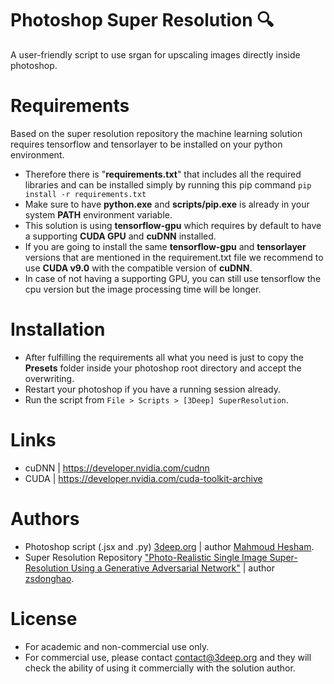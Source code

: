 # Photoshop Super Resolution :mag:
A user-friendly script to use srgan for upscaling images directly inside photoshop.

# Requirements
Based on the super resolution repository the machine learning solution requires tensorflow and tensorlayer to be installed on your python environment.

* Therefore there is "**requirements.txt**" that includes all the required libraries and can be installed simply by running this pip command
`pip install -r requirements.txt`
* Make sure to have **python.exe** and **scripts/pip.exe** is already in your system **PATH** environment variable.
* This solution is using **tensorflow-gpu** which requires by default to have a supporting **CUDA GPU** and **cuDNN** installed.
* If you are going to install the same **tensorflow-gpu** and **tensorlayer** versions that are mentioned in the requirement.txt file we recommend to use **CUDA v9.0** with the compatible version of **cuDNN**.
* In case of not having a supporting GPU, you can still use tensorflow the cpu version but the image processing time will be longer.

# Installation
* After fulfilling the requirements all what you need is just to copy the **Presets** folder inside your photoshop root directory and accept the overwriting.
* Restart your photoshop if you have a running session already.
* Run the script from `File > Scripts > [3Deep] SuperResolution`.

# Links
* cuDNN | https://developer.nvidia.com/cudnn
* CUDA | https://developer.nvidia.com/cuda-toolkit-archive

# Authors
* Photoshop script (.jsx and .py) [3deep.org](https://www.3deep.org) | author [Mahmoud Hesham](https://github.com/MahmoudHesham).
* Super Resolution Repository ["Photo-Realistic Single Image Super-Resolution Using a Generative Adversarial Network"](https://github.com/tensorlayer/srgan) | author [zsdonghao](https://github.com/zsdonghao). 

# License
* For academic and non-commercial use only.
* For commercial use, please contact contact@3deep.org and they will check the ability of using it commercially with the solution author.
